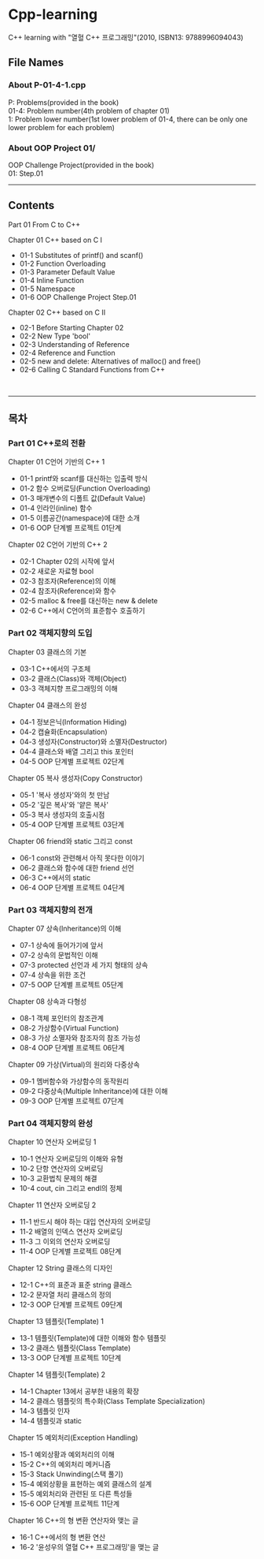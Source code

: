 # Cpp-learning
C++ learning with "열혈 C++ 프로그래밍"(2010, ISBN13: 9788996094043)

## File Names

### About P-01-4-1.cpp

P: Problems(provided in the book)  
01-4: Problem number(4th problem of chapter 01)  
1: Problem lower number(1st lower problem of 01-4, there can be only one lower problem for each problem)  

### About OOP Project 01/

OOP Challenge Project(provided in the book)  
01: Step.01  

---

## Contents

Part 01 From C to C++

Chapter 01 C++ based on C Ⅰ
 - 01-1 Substitutes of printf() and scanf()
 - 01-2 Function Overloading
 - 01-3 Parameter Default Value
 - 01-4 Inline Function
 - 01-5 Namespace
 - 01-6 OOP Challenge Project Step.01

Chapter 02 C++ based on C Ⅱ
 - 02-1 Before Starting Chapter 02
 - 02-2 New Type 'bool'
 - 02-3 Understanding of Reference
 - 02-4 Reference and Function
 - 02-5 new and delete: Alternatives of malloc() and free()
 - 02-6 Calling C Standard Functions from C++

<br>

---

## 목차

### Part 01 C++로의 전환

Chapter 01 C언어 기반의 C++ 1
 - 01-1 printf와 scanf를 대신하는 입출력 방식
 - 01-2 함수 오버로딩(Function Overloading)
 - 01-3 매개변수의 디폴트 값(Default Value)
 - 01-4 인라인(inline) 함수
 - 01-5 이름공간(namespace)에 대한 소개
 - 01-6 OOP 단계별 프로젝트 01단계

Chapter 02 C언어 기반의 C++ 2
 - 02-1 Chapter 02의 시작에 앞서
 - 02-2 새로운 자료형 bool
 - 02-3 참조자(Reference)의 이해
 - 02-4 참조자(Reference)와 함수
 - 02-5 malloc & free를 대신하는 new & delete
 - 02-6 C++에서 C언어의 표준함수 호출하기

### Part 02 객체지향의 도입

Chapter 03 클래스의 기본
 - 03-1 C++에서의 구조체
 - 03-2 클래스(Class)와 객체(Object)
 - 03-3 객체지향 프로그래밍의 이해

Chapter 04 클래스의 완성
 - 04-1 정보은닉(Information Hiding)
 - 04-2 캡슐화(Encapsulation)
 - 04-3 생성자(Constructor)와 소멸자(Destructor)
 - 04-4 클래스와 배열 그리고 this 포인터
 - 04-5 OOP 단계별 프로젝트 02단계

Chapter 05 복사 생성자(Copy Constructor)
 - 05-1 '복사 생성자'와의 첫 만남
 - 05-2 '깊은 복사'와 '얕은 복사'
 - 05-3 복사 생성자의 호출시점
 - 05-4 OOP 단계별 프로젝트 03단계

Chapter 06 friend와 static 그리고 const
 - 06-1 const와 관련해서 아직 못다한 이야기
 - 06-2 클래스와 함수에 대한 friend 선언
 - 06-3 C++에서의 static
 - 06-4 OOP 단계별 프로젝트 04단계

### Part 03 객체지향의 전개

Chapter 07 상속(Inheritance)의 이해
 - 07-1 상속에 들어가기에 앞서
 - 07-2 상속의 문법적인 이해
 - 07-3 protected 선언과 세 가지 형태의 상속
 - 07-4 상속을 위한 조건
 - 07-5 OOP 단계별 프로젝트 05단계

Chapter 08 상속과 다형성
 - 08-1 객체 포인터의 참조관계
 - 08-2 가상함수(Virtual Function)
 - 08-3 가상 소멸자와 참조자의 참조 가능성
 - 08-4 OOP 단계별 프로젝트 06단계

Chapter 09 가상(Virtual)의 원리와 다중상속
 - 09-1 멤버함수와 가상함수의 동작원리
 - 09-2 다중상속(Multiple Inheritance)에 대한 이해
 - 09-3 OOP 단계별 프로젝트 07단계

### Part 04 객체지향의 완성

Chapter 10 연산자 오버로딩 1
 - 10-1 연산자 오버로딩의 이해와 유형
 - 10-2 단항 연산자의 오버로딩
 - 10-3 교환법칙 문제의 해결
 - 10-4 cout, cin 그리고 endl의 정체

Chapter 11 연산자 오버로딩 2
 - 11-1 반드시 해야 하는 대입 연산자의 오버로딩
 - 11-2 배열의 인덱스 연산자 오버로딩
 - 11-3 그 이외의 연산자 오버로딩
 - 11-4 OOP 단계별 프로젝트 08단계

Chapter 12 String 클래스의 디자인
 - 12-1 C++의 표준과 표준 string 클래스
 - 12-2 문자열 처리 클래스의 정의
 - 12-3 OOP 단계별 프로젝트 09단계

Chapter 13 템플릿(Template) 1
 - 13-1 템플릿(Template)에 대한 이해와 함수 템플릿
 - 13-2 클래스 템플릿(Class Template)
 - 13-3 OOP 단계별 프로젝트 10단계

Chapter 14 템플릿(Template) 2
 - 14-1 Chapter 13에서 공부한 내용의 확장
 - 14-2 클래스 템플릿의 특수화(Class Template Specialization)
 - 14-3 템플릿 인자
 - 14-4 템플릿과 static

Chapter 15 예외처리(Exception Handling)
 - 15-1 예외상황과 예외처리의 이해
 - 15-2 C++의 예외처리 메커니즘
 - 15-3 Stack Unwinding(스택 풀기)
 - 15-4 예외상황을 표현하는 예외 클래스의 설계
 - 15-5 예외처리와 관련된 또 다른 특성들
 - 15-6 OOP 단계별 프로젝트 11단계

Chapter 16 C++의 형 변환 연산자와 맺는 글
 - 16-1 C++에서의 형 변환 연산
 - 16-2 '윤성우의 열혈 C++ 프로그래밍'을 맺는 글

